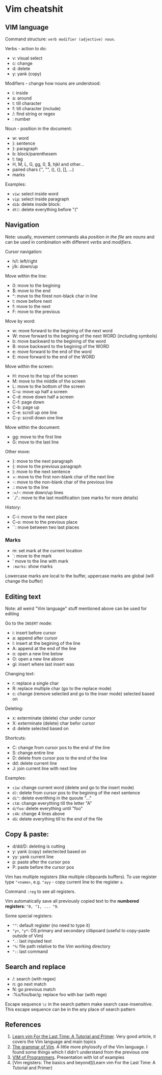 # Vim cheatshit

## VIM language
Command structure: `verb modifier (adjective) noun`.

Verbs - action to do:
 - v: visual select
 - c: change
 - d: delete
 - y: yank (copy)

Modifiers - change how nouns are understood:
 - i: inside
 - a: around
 - t: till character
 - f: till character (include)
 - /: find string or regex
 - <num>: number

Noun - position in the document:
 - w: word
 - ): sentence
 - }: paragraph
 - b: block/parenthesem
 - t: tag
 - H, M, L, G, gg, 0, $, hjkl and other... 
 - paired chars ('', "", (), {}, [], ...)
 - marks

Examples:
 - `viw`: select inside word
 - `vip`: select inside paragraph
 - `dib`: delete inside block:
 - `dt(`: delete everything before "("


## Navigation
Note: usually, movement commands aka *position in the file* are *nouns* and can be used
in combination with different *verbs* and *modifiers*.

Cursor navigation:
 - h/l: left/right
 - j/k: down/up

Move within the line:
 - 0: move to the begining
 - $: move to the end
 - ^: move to the firest non-black char in line
 - t<ch>: move before next <ch>
 - f<ch>: move to the next <ch>
 - F<ch>: move to the previous <ch>

Move by word:
 - w: move forward to the begining of the next word
 - W: move forward to the begining of the next WORD (including symbols)
 - b: move backward to the begining of the word
 - B: move backward to the begining of the WORD
 - e: move forward to the end of the word
 - E: move forward to the end of the WORD

Move within the screen:
 - H: move to the top of the screen
 - M: move to the middle of the screen
 - L: move to the bottom of the screen
 - C-u: move up half a screen
 - C-d: move down half a screen
 - C-f: page down
 - C-b: page up
 - C-e: scroll up one line
 - C-y: scroll down one line

Move within the document:
 - gg: move to the first line
 - G: move to the last line 

Other move:
 - }: move to the next paragraph
 - {: move to the previous paragraph
 - ): move to the next sentence
 - +: move to the first non-blank char of the next line
 - -: move to the non-blank char of the previous line
 - :<num>: move to the line <num>
 - :+/-<num>: move down/up <num> lines
 - \`./'.: move to the last modification (see marks for more details)

History:
 - C-i: move to the next place
 - C-o: move to the previous place
 - \`\`: move between two last places 

### Marks
 - m<letter>: set mark <letter> at the current location
 - \`<letter>: move to the mark
 - '<letter> move to the line with mark
 - `:marks`: show marks

Lowercase marks are local to the buffer, uppercase marks are global (will change the buffer) 

## Editing text
Note: all weird "Vim language" stuff mentioned above can be used for editing

Go to the `INSERT` mode:
 - i: insert before cursor
 - a: append after cursor
 - I: insert at the begining of the line
 - A: append at the end of the line
 - o: open a new line below
 - O: open a new line above
 - gi: insert where last insert was

Changing text:
 - r: replace a single char
 - R: replace multiple char (go to the replace mode)
 - c<move>: change (remove selected and go to the inser mode) selected based on <move>

Deleting:
 - x: exterminate (delete) char under cursor
 - X: exterminate (delete) char befor cursor
 - d<move>: delete selected based on <move>

Shortcuts:
 - C: change from cursor pos to the end of the line
 - S: change entire line
 - D: delete from cursor pos to the end of the line
 - dd: delete current line
 - J: join current line with next line

Examples:
 - `ciw`: change current word (delete and go to the insert mode)
 - `d)`:  delete from cursor pos to the begining of the next sentence
 - `di"`: delete everithing in the quoute "..."
 - `ctA`: change everything till the letter "A"
 - `d/foo`: delete everything until "foo"
 - `c4k`: change 4 lines above
 - `dG`: delete everything till to the end of the file

## Copy & paste:
 - d/dd/D: deleting is cutting
 - y<move>: yank (copy) selectected based on <move>
 - yy: yank current line
 - p: paste after the cursor pos
 - P: paste before the cursor pos

Vim has multiple registers (like multiple clibpoards buffers). To use register type `"<name>`,
e.g. `"ayy` - copy current line to the register `a`.

Command `:reg` to see all registers.

Vim automatically save all previously copied text to the **numbered registers**: `"0, "1, ... "9`.

Some special registers:
 - `""`: default register (no need to type it)
 - `"y+`, `"y*`: OS primary and secondary clibpoard (useful to copy-paste outside of Vim)
 - `".`: last inputed text
 - `"%`: file path relative to the Vim working directory
 - `":`: last command

## Search and replace
 - /: search (with regex)
 - n: go next match
 - N: go previous match
 - :%s/foo/bar/g: replace foo with bar (with rege)

Escape sequence `\c` in the search pattern make search case-insensitive. This escape
sequence can be in the any place of search pattern



## References
1. [Learn vim For the Last Time: A Tutorial and Primer](https://danielmiessler.com/study/vim/).
   Very good article, it covers the Vim language and main topics
2. [The grammar of Vim](https://medium.com/@rafeco/the-grammar-of-vim-f86482876f46).
   A little more phylosofy of the Vim language. I found some things which I didn't understand from
   the previous one
3. [VIM of Programmers](http://zmievski.org/files/talks/codeworks-2009/vim-for-php-programmers.pdf).
   Presentation with lot of examples
2. [Vim registers: The basics and beyond](Learn vim For the Last Time: A Tutorial and Primer) 
